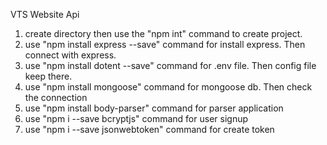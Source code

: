 VTS Website Api
1. create directory then use the "npm int" command to create project.
2. use "npm install express --save" command for install express. Then connect with express.
3. use "npm install dotent --save" command for .env file. Then config file keep there.
4. use "npm install mongoose" command for mongoose db. Then check the connection
5. use "npm install body-parser" command for parser application
6. use "npm i --save bcryptjs" command for user signup
7. use "npm i --save jsonwebtoken" command for create token

